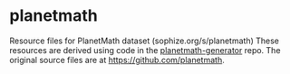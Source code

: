# planetmath
Resource files for PlanetMath dataset (sophize.org/s/planetmath)
These resources are derived using code in the [planetmath-generator](https://github.com/Sophize/planetmath-generator) repo. The original source files are at https://github.com/planetmath.
